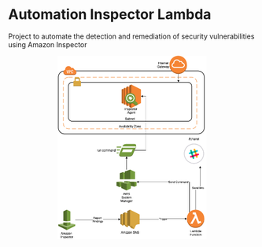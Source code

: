 # Automation Inspector Lambda

Project  to automate the detection and remediation of security vulnerabilities using Amazon Inspector


<p align="center">
  <img src="automation-inspector-lambda.png" width="60%"/>
</p>
